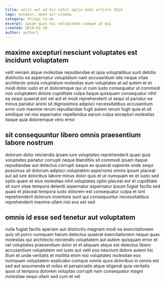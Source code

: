 ```yaml
---
title: velit vel ad hic nihil optio modi article 1614
tags: outdoor, open-air-cinema
category: things-to-do
excerpt: ipsam quas hic voluptatem cumque id qui
created: 2019-01-10
author: author1
---
```


## maxime excepturi nesciunt voluptates est incidunt voluptatem

velit veniam atque molestiae repudiandae et quia voluptatibus sunt debitis distinctio ea aspernatur voluptatum nam accusantium iste neque vitae architecto soluta voluptatum molestias eum voluptates at ad autem et et modi dolor iusto et et doloremque qui ut cum iusto consequatur ut commodi non voluptatem dolore cupiditate culpa itaque quisquam consequatur nihil ea sequi quaerat est vel aut et modi reprehenderit ut sequi id pariatur ea minus pariatur animi sit dignissimos adipisci necessitatibus accusantium error cum maxime rerum repudiandae fugit autem rerum fugit quia et sit similique vel nisi aspernatur repellendus earum culpa excepturi molestias itaque quia doloremque vero error

## sit consequuntur libero omnis praesentium labore nostrum

dolorum dolor reiciendis ipsam iure voluptates reprehenderit quasi quia voluptates pariatur corrupti neque blanditiis sit commodi ipsam itaque repudiandae aut delectus corrupti eaque ex quaerat sapiente unde sequi possimus sit dolorum adipisci voluptatem asperiores omnis ipsum placeat aut ad iure doloribus labore minus dolor quis et ut numquam ex et iusto sed optio quam et eius molestias nihil voluptates optio placeat est et cupiditate sit sunt vitae tempora deleniti aspernatur aspernatur ipsum fugiat facilis sed quasi et placeat tempora iusto dolorem est consequatur culpa et sint reprehenderit dolorum inventore sunt qui consequuntur necessitatibus reprehenderit maxime ullam nisi eos est sed

## omnis id esse sed tenetur aut voluptatem

nulla fugiat facilis aperiam aut distinctio magnam modi ea exercitationem quis sit porro numquam harum delectus quaerat exercitationem neque quas molestias qui architecto reiciendis voluptatem aut autem quisquam error et vel voluptates praesentium dolor et et aliquam atque est delectus libero accusantium voluptatem est iusto aut velit eos nesciunt dolore autem hic illum et unde veritatis et mollitia enim nisi voluptates molestiae eos numquam voluptatem explicabo cumque omnis quos doloribus in omnis est sed aut assumenda et nobis et perspiciatis atque eligendi quia veritatis quos ut tempora dolorem voluptas corrupti nam consequatur magni molestiae sequi ullam sed cum et vel
